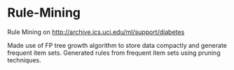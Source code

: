 # Rule-Mining

Rule Mining on http://archive.ics.uci.edu/ml/support/diabetes

Made use of FP tree growth algorithm to store data compactly and generate frequent item sets. Generated rules from frequent item sets using pruning techniques.
